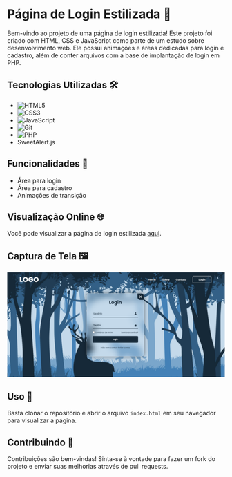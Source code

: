 # Página de Login Estilizada 🚀

Bem-vindo ao projeto de uma página de login estilizada! Este projeto foi criado com HTML, CSS e JavaScript como parte de um estudo sobre desenvolvimento web. Ele possui animações e áreas dedicadas para login e cadastro, além de conter arquivos com a base de implantação de login em PHP.

## Tecnologias Utilizadas 🛠️
- ![HTML5](https://img.shields.io/badge/HTML5-E34F26?style=for-the-badge&logo=html5&logoColor=white)
- ![CSS3](https://img.shields.io/badge/CSS3-1572B6?style=for-the-badge&logo=css3&logoColor=white)
- ![JavaScript](https://img.shields.io/badge/JavaScript-F7DF1E?style=for-the-badge&logo=javascript&logoColor=black)
- ![Git](https://img.shields.io/badge/Git-F05032?style=for-the-badge&logo=git&logoColor=white)
- ![PHP](https://img.shields.io/badge/PHP-777BB4?style=for-the-badge&logo=php&logoColor=white)
- SweetAlert.js

## Funcionalidades 🎨
- Área para login
- Área para cadastro
- Animações de transição

## Visualização Online 🌐
Você pode visualizar a página de login estilizada [aqui](https://login-page-bice-five.vercel.app/).

## Captura de Tela 🖼️
![Página de Login](https://github.com/Pidiotto/login_page/raw/main/print.png)

## Uso 🚀
Basta clonar o repositório e abrir o arquivo `index.html` em seu navegador para visualizar a página.

## Contribuindo 🤝
Contribuições são bem-vindas! Sinta-se à vontade para fazer um fork do projeto e enviar suas melhorias através de pull requests.
